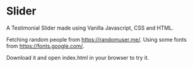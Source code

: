# Slider
A Testimonial Slider made using Vanilla Javascript, CSS and HTML.

Fetching random people from https://randomuser.me/.
Using some fonts from https://fonts.google.com/.

Download it and open index.html in your browser to try it.

